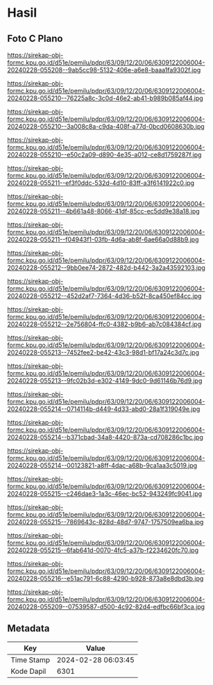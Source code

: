 # Hasil

## Foto C Plano

https://sirekap-obj-formc.kpu.go.id/d51e/pemilu/pdpr/63/09/12/20/06/6309122006004-20240228-055208--9ab5cc98-5132-406e-a6e8-baaa1fa9302f.jpg

https://sirekap-obj-formc.kpu.go.id/d51e/pemilu/pdpr/63/09/12/20/06/6309122006004-20240228-055210--76225a8c-3c0d-46e2-ab41-b989b085af44.jpg

https://sirekap-obj-formc.kpu.go.id/d51e/pemilu/pdpr/63/09/12/20/06/6309122006004-20240228-055210--3a008c8a-c9da-408f-a77d-0bcd0608630b.jpg

https://sirekap-obj-formc.kpu.go.id/d51e/pemilu/pdpr/63/09/12/20/06/6309122006004-20240228-055210--e50c2a09-d890-4e35-a012-ce8d1759287f.jpg

https://sirekap-obj-formc.kpu.go.id/d51e/pemilu/pdpr/63/09/12/20/06/6309122006004-20240228-055211--ef3f0ddc-532d-4d10-83ff-a3f6141922c0.jpg

https://sirekap-obj-formc.kpu.go.id/d51e/pemilu/pdpr/63/09/12/20/06/6309122006004-20240228-055211--4b661a48-8066-41df-85cc-ec5dd9e38a18.jpg

https://sirekap-obj-formc.kpu.go.id/d51e/pemilu/pdpr/63/09/12/20/06/6309122006004-20240228-055211--f04943f1-03fb-4d6a-ab8f-6ae66a0d88b9.jpg

https://sirekap-obj-formc.kpu.go.id/d51e/pemilu/pdpr/63/09/12/20/06/6309122006004-20240228-055212--9bb0ee74-2872-482d-b442-3a2a43592103.jpg

https://sirekap-obj-formc.kpu.go.id/d51e/pemilu/pdpr/63/09/12/20/06/6309122006004-20240228-055212--452d2af7-7364-4d36-b52f-8ca450ef84cc.jpg

https://sirekap-obj-formc.kpu.go.id/d51e/pemilu/pdpr/63/09/12/20/06/6309122006004-20240228-055212--2e756804-ffc0-4382-b9b6-ab7c084384cf.jpg

https://sirekap-obj-formc.kpu.go.id/d51e/pemilu/pdpr/63/09/12/20/06/6309122006004-20240228-055213--7452fee2-be42-43c3-98d1-bf17a24c3d7c.jpg

https://sirekap-obj-formc.kpu.go.id/d51e/pemilu/pdpr/63/09/12/20/06/6309122006004-20240228-055213--9fc02b3d-e302-4149-9dc0-9d61146b76d9.jpg

https://sirekap-obj-formc.kpu.go.id/d51e/pemilu/pdpr/63/09/12/20/06/6309122006004-20240228-055214--0714114b-d449-4d33-abd0-28a1f319049e.jpg

https://sirekap-obj-formc.kpu.go.id/d51e/pemilu/pdpr/63/09/12/20/06/6309122006004-20240228-055214--b371cbad-34a8-4420-873a-cd708286c1bc.jpg

https://sirekap-obj-formc.kpu.go.id/d51e/pemilu/pdpr/63/09/12/20/06/6309122006004-20240228-055214--00123821-a8ff-4dac-a68b-9ca1aa3c5019.jpg

https://sirekap-obj-formc.kpu.go.id/d51e/pemilu/pdpr/63/09/12/20/06/6309122006004-20240228-055215--c246dae3-1a3c-46ec-bc52-943249fc9041.jpg

https://sirekap-obj-formc.kpu.go.id/d51e/pemilu/pdpr/63/09/12/20/06/6309122006004-20240228-055215--7869643c-828d-48d7-9747-1757509ea6ba.jpg

https://sirekap-obj-formc.kpu.go.id/d51e/pemilu/pdpr/63/09/12/20/06/6309122006004-20240228-055215--6fab641d-0070-4fc5-a37b-f2234620fc70.jpg

https://sirekap-obj-formc.kpu.go.id/d51e/pemilu/pdpr/63/09/12/20/06/6309122006004-20240228-055216--e51ac791-6c88-4290-b928-873a8e8dbd3b.jpg

https://sirekap-obj-formc.kpu.go.id/d51e/pemilu/pdpr/63/09/12/20/06/6309122006004-20240228-055209--07539587-d500-4c92-82d4-edfbc66bf3ca.jpg


## Metadata

| Key        | Value               |
| ---------- | ------------------- |
| Time Stamp | 2024-02-28 06:03:45 |
| Kode Dapil | 6301                |



